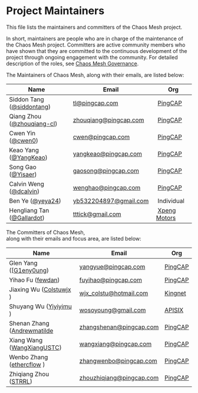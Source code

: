 # Project Maintainers

This file lists the maintainers and committers of the Chaos Mesh project.

In short, maintainers are people who are in charge of the maintenance of the Chaos Mesh project. Committers are active community members who have shown that they are committed to the continuous development of the project through ongoing engagement with the community. For detailed description of the roles, see [Chaos Mesh Governance](https://github.com/chaos-mesh/chaos-mesh/blob/master/GOVERNANCE.md).

The Maintainers of Chaos Mesh, along with their emails, are listed below:


Name | Email | Org
----|---|---
Siddon Tang ([@siddontang](https://github.com/siddontang)) | [tl@pingcap.com](mailto:tl@pingcap.com) | [PingCAP](https://www.pingcap.com/)
Qiang Zhou ([@zhouqiang-cl](https://github.com/zhouqiang-cl)) | [zhouqiang@pingcap.com](mailto:zhouqiang@pingcap.com) | [PingCAP](https://www.pingcap.com/)
Cwen Yin ([@cwen0](https://github.com/cwen0)) | [cwen@pingcap.com](mailto:cwen@pingcap.com) | [PingCAP](https://www.pingcap.com/)
Keao Yang ([@YangKeao](https://github.com/YangKeao)) | [yangkeao@pingcap.com](mailto:yangkeao@pingcap.com) | [PingCAP](https://www.pingcap.com/)
Song Gao ([@Yisaer](https://github.com/Yisaer)) | [gaosong@pingcap.com](mailto:gaosong@pingcap.com) | [PingCAP](https://www.pingcap.com/)
Calvin Weng ([@dcalvin](https://github.com/dcalvin)) | [wenghao@pingcap.com](mailto:wenghao@pingcap.com) | [PingCAP](https://www.pingcap.com/)
Ben Ye ([@yeya24](https://github.com/yeya24)) | [yb532204897@gmail.com](mailto:yb532204897@gmail.com) | Individual
Hengliang Tan ([@Gallardot](https://github.com/Gallardot)) | [tttick@gmail.com](mailto:tttick@gmail.com) | [Xpeng Motors](https://www.xiaopeng.com/)


The Committers of Chaos Mesh, along with their emails and focus area, are listed below:

| Name                         | Email                    | Org     |
|------------------------------|--------------------------|---------|
| Glen Yang ([[G1eny0ung](https://github.com/g1eny0ung))  | [yangyue@pingcap.com](yangyue@pingcap.com)      | [PingCAP](https://www.pingcap.com/) |
| Yihao Fu ([fewdan](https://github.com/fewdan))            | [fuyihao@pingcap.com](fuyihao@pingcap.com)      | [PingCAP](https://www.pingcap.com/) |
| Jiaxing Wu ([Colstuwjx](https://github.com/Colstuwjx) )       | [wjx_colstu@hotmail.com](wjx_colstu@hotmail.com)             |   [Kingnet](www.kingnet.com/)      |
| Shuyang Wu ([Yiyiyimu](https://github.com/Yiyiyimu) )        | [wosoyoung@gmail.com]( wosoyoung@gmail.com)                        |  [APISIX](https://apisix.apache.org/)      |
| Shenan Zhang ([Andrewmatilde](https://github.com/Andrewmatilde) | [zhangshenan@pingcap.com](zhangshenan@pingcap.com)   | [PingCAP](https://www.pingcap.com/)        |
| Xiang Wang ([WangXiangUSTC](https://github.com/WangXiangUSTC))   | [wangxiang@pingcap.com](wangxiang@pingcap.com)    | [PingCAP](https://www.pingcap.com/) |
| Wenbo Zhang ([ethercflow](https://github.com/ethercflow) )     | [zhangwenbo@pingcap.com](zhangwenbo@pingcap.com)   | [PingCAP](https://www.pingcap.com/) |
| Zhiqiang Zhou ([STRRL](https://github.com/STRRL))        | [zhouzhiqiang@pingcap.com](zhouzhiqiang@pingcap.com) | [PingCAP](https://www.pingcap.com/) 